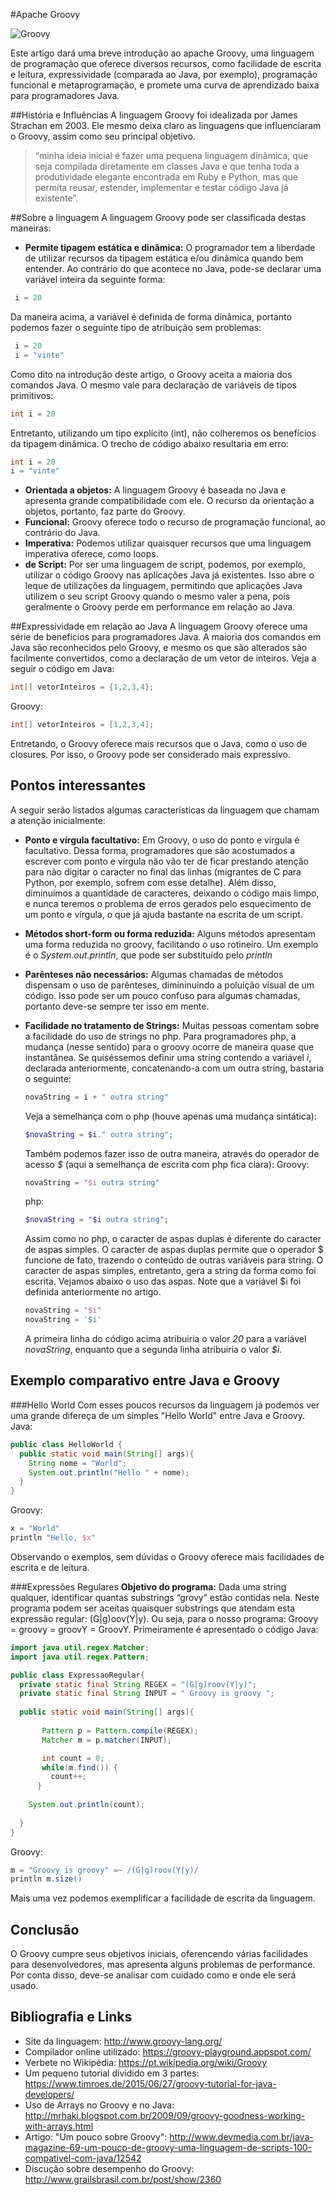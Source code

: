 #Apache Groovy

![Groovy](https://uploaddeimagens.com.br/images/000/585/360/full/groovy.png?1458175765)

Este artigo dará uma breve introdução ao apache Groovy, uma linguagem de programação que oferece diversos recursos, como facilidade de escrita e leitura, expressividade (comparada ao Java, por exemplo), programação funcional e metaprogramação, e promete uma curva de aprendizado baixa para programadores Java.  

##História e Influências
A linguagem Groovy foi idealizada por James Strachan em 2003. Ele mesmo deixa claro as linguagens que influenciaram o Groovy, assim como seu principal objetivo.
>“minha ideia inicial é fazer uma pequena linguagem dinâmica, que seja compilada diretamente em classes Java e que tenha toda a produtividade elegante encontrada em Ruby e Python, mas que permita reusar, estender, implementar e testar código Java já existente”.

##Sobre a linguagem
A linguagem Groovy pode ser classificada destas maneiras:  
* **Permite tipagem estática e dinâmica:** O programador tem a liberdade de utilizar recursos da tipagem estática e/ou dinâmica quando bem entender.
  Ao contrário do que acontece no Java, pode-se declarar uma variável inteira da seguinte forma:  
 ```groovy
  i = 20

  ``` 
  Da maneira acima, a variável é definida de forma dinâmica, portanto podemos fazer o seguinte tipo de atribuição sem problemas:  
 ```groovy
  i = 20
  i = "vinte"
  ``` 
  Como dito na introdução deste artigo, o Groovy aceita a maioria dos comandos Java. O mesmo vale para declaração de variáveis de tipos primitivos:
  ```groovy
  int i = 20
  ``` 
  Entretanto, utilizando um tipo explícito (int), não colheremos os benefícios da tipagem dinâmica. O trecho de código abaixo resultaria em erro:
  ```groovy
  int i = 20
  i = "vinte"
  ```   
* **Orientada a objetos:** A linguagem Groovy é baseada no Java e apresenta grande compatibilidade com ele. O recurso da orientação a objetos, portanto, faz parte do Groovy.
*  **Funcional:** Groovy oferece todo o recurso de programação funcional, ao contrário do Java.
*  **Imperativa:** Podemos utilizar quaisquer recursos que uma linguagem imperativa oferece, como loops.
*  **de Script:** Por ser uma linguagem de script, podemos, por exemplo, utilizar o código Groovy nas aplicações Java já existentes. Isso abre o leque de utilizações da linguagem, permitindo que aplicações Java utilizem o seu script Groovy quando o mesmo valer a pena, pois geralmente o Groovy perde em performance em relação ao Java.

##Expressividade em relação ao Java
A linguagem Groovy oferece uma série de benefícios para programadores Java. A maioria dos comandos em Java são reconhecidos pelo Groovy, e mesmo os que são alterados são facilmente convertidos, como a declaração de um vetor de inteiros. Veja a seguir o código em Java:  
```java
int[] vetorInteiros = {1,2,3,4};
```  
Groovy:  
```groovy
int[] vetorInteiros = [1,2,3,4];
```  
Entretando, o Groovy oferece mais recursos que o Java, como o uso de closures. Por isso, o Groovy pode ser considerado mais expressivo.


## Pontos interessantes
A seguir serão listados algumas características da linguagem que chamam a atenção inicialmente:
* **Ponto e vírgula facultativo:** Em Groovy, o uso do ponto e vírgula é facultativo. Dessa forma, programadores que são acostumados a escrever com ponto e vírgula não vão ter de ficar prestando atenção para não digitar o caracter no final das linhas (migrantes de C para Python, por exemplo, sofrem com esse detalhe). Além disso, diminuímos a quantidade de caracteres, deixando o código mais limpo, e nunca teremos o problema de erros gerados pelo esquecimento de um ponto e vírgula, o que já ajuda bastante na escrita de um script.
* **Métodos short-form ou forma reduzida:** Alguns métodos apresentam uma forma reduzida no groovy, facilitando o uso rotineiro. Um exemplo é o _System.out.println_, que pode ser substituído pelo _println_
* **Parênteses não necessários:** Algumas chamadas de métodos dispensam o uso de parênteses, dimininuindo a poluição visual de um código. Isso pode ser um pouco confuso para algumas chamadas, portanto deve-se sempre ter isso em mente.

* **Facilidade no tratamento de Strings:** Muitas pessoas comentam sobre a facilidade do uso de strings no php. Para programadores php, a mudança (nesse sentido) para o groovy ocorre de maneira quase que instantânea. Se quiséssemos definir uma string contendo a variável _i_, declarada anteriormente, concatenando-a com um outra string, bastaria o seguinte:   
  ```groovy
  novaString = i + " outra string"
  ```   
  Veja a semelhança com o php (houve apenas uma mudança sintática):  
  ```php
  $novaString = $i." outra string";
  ```   
  Também podemos fazer isso de outra maneira, através do operador de acesso _$_ (aqui a semelhança de escrita com php fica clara):
  Groovy:  
  ```groovy
  novaString = "$i outra string"
  ```  
  php:
  ```php
  $novaString = "$i outra string";
  ```     
  Assim como no php, o caracter de aspas duplas é diferente do caracter de aspas simples. 
  O caracter de aspas duplas permite que o operador $ funcione de fato, trazendo o conteúdo de outras variáveis para string. O caracter de aspas simples, entretanto, gera a string da forma como foi escrita. Vejamos abaixo o uso das aspas. Note que a variável $i foi definida anteriormente no artigo.  
  ```groovy
  novaString = "$i"  
  novaString = '$i' 
  ```   
  A primeira linha do código acima atribuiria o valor _20_ para a variável _novaString_, enquanto que a segunda linha atribuiria o valor _$i_.

## Exemplo comparativo entre Java e Groovy

###Hello World
Com esses poucos recursos da linguagem já podemos ver uma grande difereça de um simples "Hello World" entre Java e Groovy.  
Java: 
```java
public class HelloWorld {
  public static void main(String[] args){   
	String nome = "World"; 
	System.out.println("Hello " + nome);
  }
}  
```  
Groovy: 
```groovy
x = "World"
println "Hello, $x"
```
Observando o exemplos, sem dúvidas o Groovy oferece mais facilidades de escrita e de leitura.

###Expressões Regulares
**Objetivo do programa:** Dada uma string qualquer, identificar quantas substrings “grovy” estão contidas nela. Neste programa podem ser aceitas quaisquer substrings que atendam esta expressão regular: (G|g)oov(Y|y). Ou seja, para o nosso programa: Groovy = groovy = groovY = GroovY. Primeiramente é apresentado o código Java:  
```java
import java.util.regex.Matcher;
import java.util.regex.Pattern;

public class ExpressaoRegular{
  private static final String REGEX = "(G|g)roov(Y|y)";
  private static final String INPUT = " Groovy is groovy ";
  
  public static void main(String[] args){
 	   
       Pattern p = Pattern.compile(REGEX);
       Matcher m = p.matcher(INPUT); 

       int count = 0;
       while(m.find()) {
         count++;
      }
    
    System.out.println(count);
    
  }
}
```  
Groovy:  
```groovy
m = "Groovy is groovy" =~ /(G|g)roov(Y|y)/
println m.size()
```  
Mais uma vez podemos exemplificar a facilidade de escrita da linguagem.

## Conclusão
O Groovy cumpre seus objetivos iniciais, oferencendo várias facilidades para desenvolvedores, mas apresenta alguns problemas de performance. Por conta disso, deve-se analisar com cuidado como e onde ele será usado.

## Bibliografia e Links
* Site da linguagem: http://www.groovy-lang.org/
* Compilador online utilizado: https://groovy-playground.appspot.com/
* Verbete no Wikipédia: https://pt.wikipedia.org/wiki/Groovy
* Um pequeno tutorial dividido em 3 partes: https://www.timroes.de/2015/06/27/groovy-tutorial-for-java-developers/
* Uso de Arrays no Groovy e no Java: http://mrhaki.blogspot.com.br/2009/09/groovy-goodness-working-with-arrays.html
* Artigo: "Um pouco sobre Groovy": http://www.devmedia.com.br/java-magazine-69-um-pouco-de-groovy-uma-linguagem-de-scripts-100-compativel-com-java/12542
* Discução sobre desempenho do Groovy: http://www.grailsbrasil.com.br/post/show/2360

